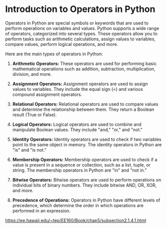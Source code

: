 # Introduction to Operators in Python

Operators in Python are special symbols or keywords that are used to perform operations on variables and values. Python supports a wide range of operators, categorized into several types. These operators allow you to perform tasks such as arithmetic calculations, assign values to variables, compare values, perform logical operations, and more.

Here are the main types of operators in Python:

1. **Arithmetic Operators:** These operators are used for performing basic mathematical operations such as addition, subtraction, multiplication, division, and more.

2. **Assignment Operators:** Assignment operators are used to assign values to variables. They include the equal sign (=) and various compound assignment operators.

3. **Relational Operators:** Relational operators are used to compare values and determine the relationship between them. They return a Boolean result (True or False).

4. **Logical Operators:** Logical operators are used to combine and manipulate Boolean values. They include "and," "or," and "not."

5. **Identity Operators:** Identity operators are used to check if two variables point to the same object in memory. The identity operators in Python are "is" and "is not."

6. **Membership Operators:** Membership operators are used to check if a value is present in a sequence or collection, such as a list, tuple, or string. The membership operators in Python are "in" and "not in."

7. **Bitwise Operators:** Bitwise operators are used to perform operations on individual bits of binary numbers. They include bitwise AND, OR, XOR, and more.

8. **Precedence of Operations:** Operators in Python have different levels of precedence, which determine the order in which operations are performed in an expression.

https://ee.hawaii.edu/~tep/EE160/Book/chap5/subsection2.1.4.1.html
